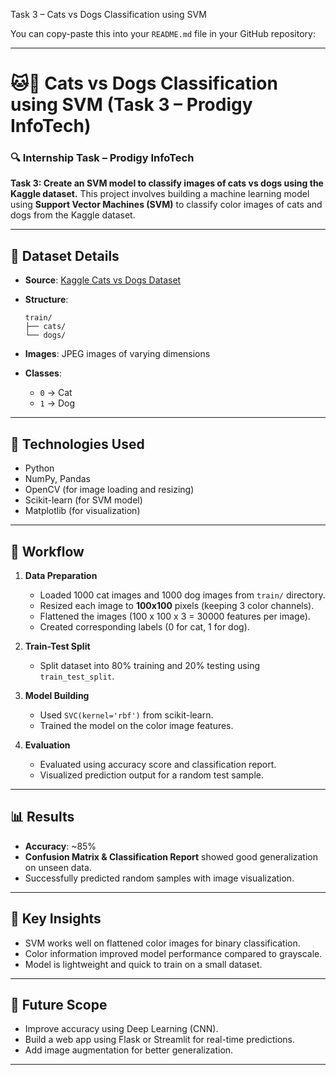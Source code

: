 Task 3 – Cats vs Dogs Classification using SVM

You can copy-paste this into your `README.md` file in your GitHub repository:

---

# 🐱🐶 Cats vs Dogs Classification using SVM (Task 3 – Prodigy InfoTech)

### 🔍 Internship Task – Prodigy InfoTech

**Task 3: Create an SVM model to classify images of cats vs dogs using the Kaggle dataset.**
This project involves building a machine learning model using **Support Vector Machines (SVM)** to classify color images of cats and dogs from the Kaggle dataset.

---

## 📁 Dataset Details

* **Source**: [Kaggle Cats vs Dogs Dataset](https://www.kaggle.com/datasets)

* **Structure**:

  ```
  train/
  ├── cats/
  └── dogs/
  ```

* **Images**: JPEG images of varying dimensions

* **Classes**:

  * `0` → Cat
  * `1` → Dog

---

## 🧪 Technologies Used

* Python
* NumPy, Pandas
* OpenCV (for image loading and resizing)
* Scikit-learn (for SVM model)
* Matplotlib (for visualization)

---

## 🔄 Workflow

1. **Data Preparation**

   * Loaded 1000 cat images and 1000 dog images from `train/` directory.
   * Resized each image to **100x100** pixels (keeping 3 color channels).
   * Flattened the images (100 x 100 x 3 = 30000 features per image).
   * Created corresponding labels (0 for cat, 1 for dog).

2. **Train-Test Split**

   * Split dataset into 80% training and 20% testing using `train_test_split`.

3. **Model Building**

   * Used `SVC(kernel='rbf')` from scikit-learn.
   * Trained the model on the color image features.

4. **Evaluation**

   * Evaluated using accuracy score and classification report.
   * Visualized prediction output for a random test sample.

---

## 📊 Results

* **Accuracy**: \~85%
* **Confusion Matrix & Classification Report** showed good generalization on unseen data.
* Successfully predicted random samples with image visualization.

---

## 🧠 Key Insights

* SVM works well on flattened color images for binary classification.
* Color information improved model performance compared to grayscale.
* Model is lightweight and quick to train on a small dataset.

---

## 🚀 Future Scope

* Improve accuracy using Deep Learning (CNN).
* Build a web app using Flask or Streamlit for real-time predictions.
* Add image augmentation for better generalization.

---


